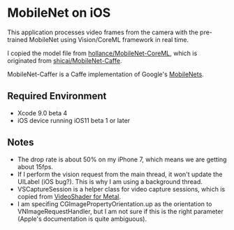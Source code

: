 
# MobileNet on iOS

This application processes video frames from the camera with the pre-trained MobileNet
using Vision/CoreML framework in real time.

I copied the model file from [hollance/MobileNet-CoreML](https://github.com/hollance/MobileNet-CoreML), which is originated from [shicai/MobileNet-Caffe](https://github.com/shicai/MobileNet-Caffe).

MobileNet-Caffer is a Caffe implementation of Google's [MobileNets](https://arxiv.org/abs/1704.04861v1).

## Required Environment

- Xcode 9.0 beta 4
- iOS device running iOS11 beta 1 or later

## Notes

- The drop rate is about 50% on my iPhone 7, which means we are getting about 15fps.
- If I perform the vision request from the main thread, it won't update the UILabel (iOS bug?).
This is why I am using a background thread.
- VSCaptureSession is a helper class for video capture sessions,
which is copied from [VideoShader for Metal](https://github.com/snakajima/vs-metal).
- I am specifing CGImagePropertyOrientation.up as the orientation to VNImageRequestHandler,
but I am not sure if this is the right parameter (Apple's documentation is quite ambiguous).

